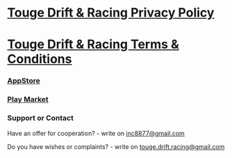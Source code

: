 # [Touge Drift & Racing Privacy Policy](./TDR_PrivacyPolicy.md)
# [Touge Drift & Racing Terms & Conditions](./TDR_TermsAndConditions.md)

### [AppStore](https://apps.apple.com/ru/app/touge-drift-racing/id1503015930)
### [Play Market](https://play.google.com/store/apps/details?id=com.VolodymyrBozhko.TougeDriftandRacing)



### Support or Contact

Have an offer for cooperation? - write on inc8877@gmail.com

Do you have wishes or complaints? - write on touge.drift.racing@gmail.com
